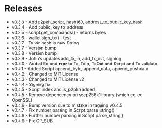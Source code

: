 # Releases
* v0.3.3 - Add p2pkh_script, hash160, address_to_public_key_hash
* v0.3.4 - Add public_key_to_address
* v0.3.5 - script.get_commands() - returns bytes
* v0.3.6 - wallet.sign_tx() - test
* v0.3.7 - Tx vin hash is now String
* v0.3.7 - Version bump
* v0.3.8 - Version bump
* v0.3.9 - John's updates add_tx_in, add_tx_out, signing
* v0.4.0 - Added Eq and __repr__ to Tx, TxIn, TxOut and Script and Tx validate
* v0.4.1 - Added Script append_byte, append_data, append_pushdata
* v0.4.2 - Changed to MIT License
* v0.4.3 - Changed to MIT License v2
* v0.4.4 - Signing fix
* v0.4.5 - Script index and is_p2pkh added
* v0.4.5 - Remove dependency on secp256k1 library (which cc-ed OpenSSL)
* v0.4.6 - Bump version due to mistake in tagging v0.4.5
* v0.4.7 - Fix number parsing in Script.parse_string()
* v0.4.8 - Further number parsing in Script.parse_string()
* v0.4.9 - Fix OP_SUB